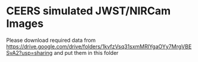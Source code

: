 # CEERS simulated JWST/NIRCam Images

Please download required data from https://drive.google.com/drive/folders/1kvfzVsq31sxmMRlYgaOYy7MrgVBESvA2?usp=sharing and put them in this folder
